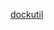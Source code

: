 [dockutil](https://raw.githubusercontent.com/azohra/strapped/master/straps/dockutil/README.md ":include")
